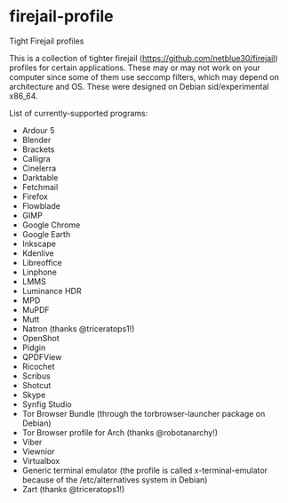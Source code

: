 # firejail-profile
Tight Firejail profiles

This is a collection of tighter firejail (https://github.com/netblue30/firejail) profiles for certain applications. These may or may not work on your computer since some of them use seccomp filters, which may depend on architecture and OS. These were designed on Debian sid/experimental x86_64.

List of currently-supported programs:
* Ardour 5
* Blender
* Brackets
* Calligra
* Cinelerra
* Darktable
* Fetchmail
* Firefox
* Flowblade
* GIMP
* Google Chrome
* Google Earth
* Inkscape
* Kdenlive
* Libreoffice
* Linphone
* LMMS
* Luminance HDR
* MPD
* MuPDF
* Mutt
* Natron (thanks @triceratops1!)
* OpenShot
* Pidgin
* QPDFView
* Ricochet
* Scribus
* Shotcut
* Skype
* Synfig Studio
* Tor Browser Bundle (through the torbrowser-launcher package on Debian)
* Tor Browser profile for Arch (thanks @robotanarchy!)
* Viber
* Viewnior
* Virtualbox
* Generic terminal emulator (the profile is called x-terminal-emulator because of the /etc/alternatives system in Debian)
* Zart (thanks @triceratops1!)